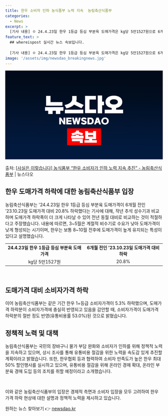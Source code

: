 ```yaml
---
title: 한우 소비자 인하 농식품부 노력 지속  농림축산식품부
categories:
  - News
excerpt: >
  [기사 내용] ㅇ 24.4.23일 한우 1등급 등심 부분육 도매가격은 kg당 5만1527원으로 6개월 전인 …
feature_text: >
  ## whereispost 실시간 뉴스 속보입니다.

  [기사 내용] ㅇ 24.4.23일 한우 1등급 등심 부분육 도매가격은 kg당 5만1527원으로 6개월 전인 …
image: '/assets/img/newsdao_breakingnews.jpg'
---
```


![뉴스다오 속보](/assets/img/newsdao_breakingnews.jpg)

<p>출처: <a href="https://newsdao.kr/3687" rel="dofollow">[사실은 이렇습니다] 농식품부 “한우 소비자가 인하 노력 지속 추진” - 농림축산식품부</a> | 뉴스다오</p>

<h2 data-ke-size="size26">한우 도매가격 하락에 대한 농림축산식품부 입장</h2>
농림축산식품부는 '24.4.23일 한우 1등급 등심 부분육 도매가격이 6개월 전인 ’23.10.23일 도매가격 대비 20.8% 하락했다는 기사에 대해, 작년 추석 성수기과 비교하며 도매가격 하락폭이 더 크게 나타날 수 있어 전년 동월 대비로 비교하는 것이 적절하다고 주장했습니다. 내용에 따르면, 3~5월은 계절적 비수기로 수요가 낮아 도매가격이 낮게 형성되는 시기이며, 한우는 보통 8~10월 전후에 도매가격이 높게 유지되는 특성이 있다고 설명했습니다.

<table>
  <tr>
    <td style="text-align: center; height: 17px;"><b>24.4.23일 한우 1등급 등심 부분육 도매가격</b></td>
    <td style="text-align: center; height: 17px;"><b>6개월 전인 ’23.10.23일 도매가격 대비 하락</b></td>
  </tr>
  <tr>
    <td style="text-align: center; height: 17px;">kg당 5만1527원</td>
    <td style="text-align: center; height: 17px;">20.8%</td>
  </tr>
</table>

<p data-ke-size="size16">&nbsp;</p>

<h2 data-ke-size="size26">도매가격 대비 소비자가격 하락</h2>
이어 농림축산식품부는 같은 기간 한우 1+등급 소비자가격이 5.3% 하락했으며, 도매가격 하락분이 소비자가격에 충실히 반영되고 있음을 감안할 때, 소비자가격이 도매가격 하락분의 절반 정도 반영(유통비용률 53.0%)된 것으로 밝혔습니다.

<h2 data-ke-size="size26">정책적 노력 및 대책</h2>
농림축산식품부는 국민의 장바구니 물가 부담 완화와 소비자가 인하를 위해 정책적 노력을 지속하고 있으며, 상시 조사를 통해 유통비용 절감을 위한 노력을 속도감 있게 추진할 계획이라고 밝혔습니다. 또한, 한우협회 등과 협력하여 소비자 만족도가 높은 한우 최대 50% 할인행사를 실시하고 있으며, 유통비용 절감을 위해 온라인 경매 확대, 온라인 부분육 경매 도입 등의 조치를 취할 예정이라고 소개했습니다.

<p data-ke-size="size16">&nbsp;</p>

이와 같은 농림축산식품부의 입장은 경제적 측면과 소비자 입장을 모두 고려하여 한우 가격 하락 현상에 대한 설명과 정책적 노력을 제시하고 있습니다. 

원하는 뉴스 찾아보기 👉 <a href="https://newsdao.kr" rel="dofollow">newsdao.kr</a>


